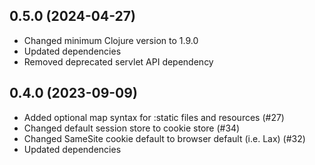 ## 0.5.0 (2024-04-27)

* Changed minimum Clojure version to 1.9.0
* Updated dependencies
* Removed deprecated servlet API dependency

## 0.4.0 (2023-09-09)

* Added optional map syntax for :static files and resources (#27)
* Changed default session store to cookie store (#34)
* Changed SameSite cookie default to browser default (i.e. Lax) (#32)
* Updated dependencies

